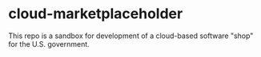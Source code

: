 # cloud-marketplaceholder

This repo is a sandbox for development of a cloud-based software "shop" for the U.S. government.

